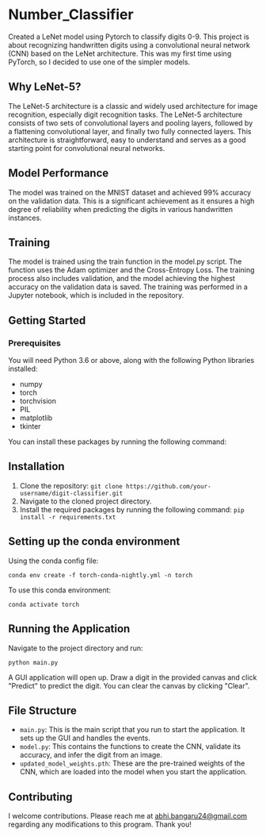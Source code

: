 # Number_Classifier
Created a LeNet model using Pytorch to classify digits 0-9. This project is about recognizing handwritten digits using a convolutional neural network (CNN) based on the LeNet architecture. This was my first time using PyTorch, so I decided to use one of the simpler models.

## Why LeNet-5?

The LeNet-5 architecture is a classic and widely used architecture for image recognition, especially digit recognition tasks. The LeNet-5 architecture consists of two sets of convolutional layers and pooling layers, followed by a flattening convolutional layer, and finally two fully connected layers. This architecture is straightforward, easy to understand and serves as a good starting point for convolutional neural networks. 

## Model Performance

The model was trained on the MNIST dataset and achieved 99% accuracy on the validation data. This is a significant achievement as it ensures a high degree of reliability when predicting the digits in various handwritten instances.

## Training 
The model is trained using the train function in the model.py script. The function uses the Adam optimizer and the Cross-Entropy Loss. The training process also includes validation, and the model achieving the highest accuracy on the validation data is saved. The training was performed in a Jupyter notebook, which is included in the repository.

## Getting Started


### Prerequisites

You will need Python 3.6 or above, along with the following Python libraries installed:

- numpy
- torch
- torchvision
- PIL
- matplotlib
- tkinter

You can install these packages by running the following command:

## Installation

1. Clone the repository:
   `git clone https://github.com/your-username/digit-classifier.git`
2. Navigate to the cloned project directory.
3. Install the required packages by running the following command:
   `pip install -r requirements.txt`

## Setting up the conda environment 
Using the conda config file:
```
conda env create -f torch-conda-nightly.yml -n torch
```
To use this conda environment:
```
conda activate torch
```
## Running the Application

Navigate to the project directory and run:
```shell
python main.py
```


A GUI application will open up. Draw a digit in the provided canvas and click "Predict" to predict the digit. You can clear the canvas by clicking "Clear".

## File Structure

- `main.py`: This is the main script that you run to start the application. It sets up the GUI and handles the events.
- `model.py`: This contains the functions to create the CNN, validate its accuracy, and infer the digit from an image.
- `updated_model_weights.pth`: These are the pre-trained weights of the CNN, which are loaded into the model when you start the application.

## Contributing

I welcome contributions. Please reach me at abhi.bangaru24@gmail.com regarding any modifications to this program. Thank you!


